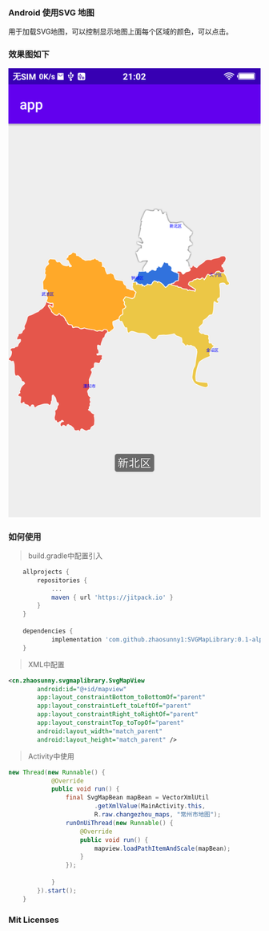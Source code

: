 ### Android 使用SVG 地图
  用于加载SVG地图，可以控制显示地图上面每个区域的颜色，可以点击。

### 效果图如下
![screen](https://github.com/zhaosunny1/SVGMapLibrary/blob/master/screen/map.png)


### 如何使用

>  build.gradle中配置引入
```groovy
	allprojects {
		repositories {
			...
			maven { url 'https://jitpack.io' }
		}
	}
	
	dependencies {
	        implementation 'com.github.zhaosunny1:SVGMapLibrary:0.1-alpha'
	}
```

>  XML中配置
```XML
<cn.zhaosunny.svgmaplibrary.SvgMapView
        android:id="@+id/mapview"
        app:layout_constraintBottom_toBottomOf="parent"
        app:layout_constraintLeft_toLeftOf="parent"
        app:layout_constraintRight_toRightOf="parent"
        app:layout_constraintTop_toTopOf="parent"
        android:layout_width="match_parent"
        android:layout_height="match_parent" />
```
>  Activity中使用
``` java
new Thread(new Runnable() {
            @Override
            public void run() {
                final SvgMapBean mapBean = VectorXmlUtil
                        .getXmlValue(MainActivity.this,
                        R.raw.changezhou_maps, "常州市地图");
                runOnUiThread(new Runnable() {
                    @Override
                    public void run() {
                        mapview.loadPathItemAndScale(mapBean);
                    }
                });
                
            }
        }).start();
    }

```



### Mit Licenses


